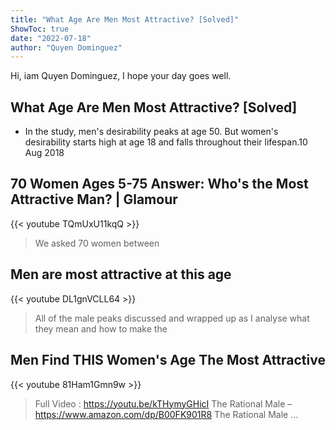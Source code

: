 ```yaml
---
title: "What Age Are Men Most Attractive? [Solved]"
ShowToc: true 
date: "2022-07-18"
author: "Quyen Dominguez" 
---
```


Hi, iam Quyen Dominguez, I hope your day goes well.
## What Age Are Men Most Attractive? [Solved]
 - In the study, men's desirability peaks at age 50. But women's desirability starts high at age 18 and falls throughout their lifespan.10 Aug 2018

## 70 Women Ages 5-75 Answer: Who's the Most Attractive Man? | Glamour
{{< youtube TQmUxU11kqQ >}}
>We asked 70 women between 

## Men are most attractive at this age
{{< youtube DL1gnVCLL64 >}}
>All of the male peaks discussed and wrapped up as I analyse what they mean and how to make the 

## Men Find THIS Women's Age The Most Attractive
{{< youtube 81Ham1Gmn9w >}}
>Full Video : https://youtu.be/kTHymyGHicI The Rational Male – https://www.amazon.com/dp/B00FK901R8 The Rational Male ...

